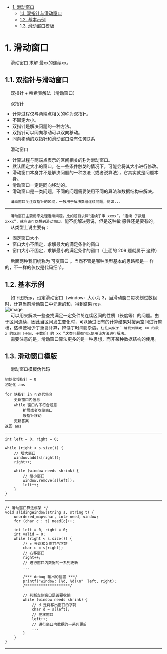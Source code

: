 
<!-- TOC -->

- [1. 滑动窗口](#1-滑动窗口)
    - [1.1. 双指针与滑动窗口](#11-双指针与滑动窗口)
    - [1.2. 基本示例](#12-基本示例)
    - [1.3. 滑动窗口模版](#13-滑动窗口模版)

<!-- /TOC -->

# 1. 滑动窗口
<!-- 
算法题单 | 滑动窗口 
https://mp.weixin.qq.com/s/H88llGFboj_3nRhakb9GPw

滑动窗口算法
https://www.cnblogs.com/huansky/p/13488234.html
https://mp.weixin.qq.com/s?__biz=MzAxODQxMDM0Mw==&mid=2247485141&idx=1&sn=0e4583ad935e76e9a3f6793792e60734&chksm=9bd7f8ddaca071cbb7570b2433290e5e2628d20473022a5517271de6d6e50783961bebc3dd3b&scene=21#wechat_redirect
-->

&emsp; 滑动窗口 求解 最xx的连续xx。  


## 1.1. 双指针与滑动窗口
&emsp; 双指针 + 哈希表解法（滑动窗口）  

&emsp; 双指针

* 计算过程仅与两端点相关的称为双指针。
* 不固定大小。
* 双指针是解决问题的一种方法。
* 双指针可以同向移动可以双向移动。
* 同向移动的双指针和滑动窗口没有任何联系


&emsp; 滑动窗口

* 计算过程与两端点表示的区间相关的称为滑动窗口。
* 默认固定大小的窗口，在一些条件触发的情况下，可能会将其大小进行修改。
* 滑动窗口本身并不是解决问题的一种方法（或者说算法），它其实就是问题本身。
* 滑动窗口一定是同向移动的。
* 滑动窗口是一类问题，不同的问题需要使用不同的算法和数据结构来解决。


&emsp; `滑动窗口关注双指针的区间，一般用于解决数组连续问题，例如...`  

--------------
&emsp; `滑动窗⼝主要⽤来处理连续问题。⽐如题⽬求解“连续⼦串 xxxx”，“连续 ⼦数组 xxxx”，就应该可以想到滑动窗⼝。`能不能解决另说，但是这种敏 感性还是要有的。  
&emsp; 从类型上说主要有：  

* 固定窗⼝⼤⼩ 
* 窗⼝⼤⼩不固定，求解最⼤的满⾜条件的窗⼝ 
* 窗⼝⼤⼩不固定，求解最⼩的满⾜条件的窗⼝（上⾯的 209 题就属于 这种） 

&emsp; 后⾯两种我们统称为 可变窗⼝ 。当然不管是哪种类型基本的思路都是⼀ 样的，不⼀样的仅仅是代码细节。  


## 1.2. 基本示例
<!-- 
https://www.cnblogs.com/huansky/p/13488234.html
-->
&emsp; 如下图所示，设定滑动窗口（window）大小为 3，当滑动窗口每次划过数组时，计算当前滑动窗口中元素的和，得到结果 res。  
![image](https://gitee.com/wt1814/pic-host/raw/master/algorithm/function-59.png)  
&emsp; 可以用来解决一些查找满足一定条件的连续区间的性质（长度等）的问题。由于区间连续，因此当区间发生变化时，可以通过旧有的计算结果对搜索空间进行剪枝，这样便减少了重复计算，降低了时间复杂度。`往往类似于“ 请找到满足 xx 的最 x 的区间（子串、子数组）的 xx ”这类问题都可以使用该方法进行解决。`  
&emsp; 需要注意的是，滑动窗口算法更多的是一种思想，而非某种数据结构的使用。  


## 1.3. 滑动窗口模版
&emsp; 滑动窗口模板伪代码   

```text
初始化慢指针 = 0
初始化 ans

for 快指针 in 可迭代集合 
    更新窗⼝内信息
    while 窗⼝内不符合题意 
        扩展或者收缩窗⼝
        慢指针移动 
    更新答案 
返回 ans
```

----------

```text
int left = 0, right = 0;

while (right < s.size()) {
    // 增大窗口
    window.add(s[right]);
    right++;

    while (window needs shrink) {
        // 缩小窗口
        window.remove(s[left]);
        left++;
    }
}
```

----------

```text
/* 滑动窗口算法框架 */
void slidingWindow(string s, string t) {
    unordered_map<char, int> need, window;
    for (char c : t) need[c]++;

    int left = 0, right = 0;
    int valid = 0; 
    while (right < s.size()) {
        // c 是将移入窗口的字符
        char c = s[right];
        // 右移窗口
        right++;
        // 进行窗口内数据的一系列更新
        ...

        /*** debug 输出的位置 ***/
        printf("window: [%d, %d)\n", left, right);
        /********************/

        // 判断左侧窗口是否要收缩
        while (window needs shrink) {
            // d 是将移出窗口的字符
            char d = s[left];
            // 左移窗口
            left++;
            // 进行窗口内数据的一系列更新
            ...
        }
    }
}
```

--------------


